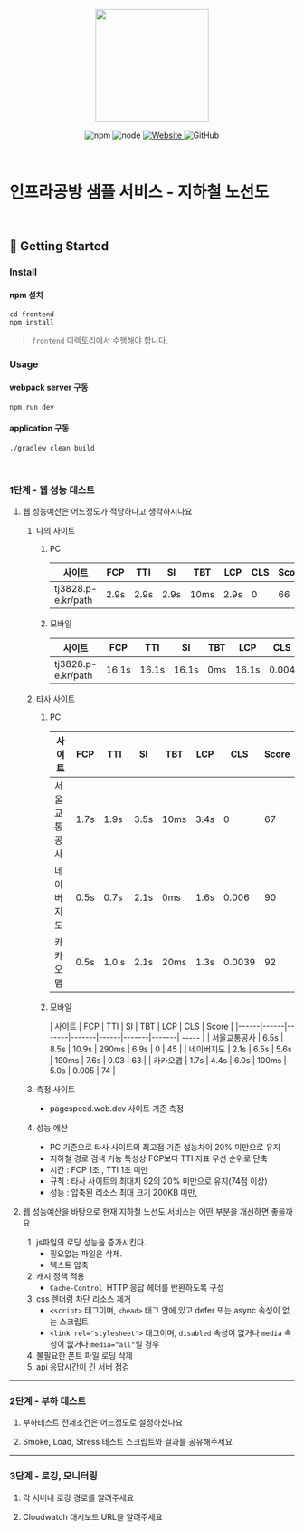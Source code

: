 <p align="center">
    <img width="200px;" src="https://raw.githubusercontent.com/woowacourse/atdd-subway-admin-frontend/master/images/main_logo.png"/>
</p>
<p align="center">
  <img alt="npm" src="https://img.shields.io/badge/npm-%3E%3D%205.5.0-blue">
  <img alt="node" src="https://img.shields.io/badge/node-%3E%3D%209.3.0-blue">
  <a href="https://edu.nextstep.camp/c/R89PYi5H" alt="nextstep atdd">
    <img alt="Website" src="https://img.shields.io/website?url=https%3A%2F%2Fedu.nextstep.camp%2Fc%2FR89PYi5H">
  </a>
  <img alt="GitHub" src="https://img.shields.io/github/license/next-step/atdd-subway-service">
</p>

<br>

# 인프라공방 샘플 서비스 - 지하철 노선도

<br>

## 🚀 Getting Started

### Install
#### npm 설치
```
cd frontend
npm install
```
> `frontend` 디렉토리에서 수행해야 합니다.

### Usage
#### webpack server 구동
```
npm run dev
```
#### application 구동
```
./gradlew clean build
```
<br>


### 1단계 - 웹 성능 테스트
1. 웹 성능예산은 어느정도가 적당하다고 생각하시나요
   
   1. 나의 사이트
      1. PC

            | 사이트                   | FCP  | TTI  | SI   | TBT  | LCP  |   CLS  | Score |
            |------|------|------|------|------|-------|-------|  -----   |
            | tj3828.p-e.kr/path  | 2.9s | 2.9s | 2.9s | 10ms | 2.9s |  0  | 66    |
      2. 모바일
      
         | 사이트                   | FCP   | TTI   | SI    | TBT | LCP   |   CLS   | Score |
         |-------|-------|-------|-----|-------|--------|-------|  -----   |
         | tj3828.p-e.kr/path  | 16.1s | 16.1s | 16.1s | 0ms | 16.1s |  0.004  | 46     |
   
   2. 타사 사이트
      1. PC
      
         | 사이트                   | FCP  | TTI   | SI   | TBT  | LCP  | CLS    | Score |
         |------|-------|------|------|------|--------|-------|  -----   |
         | 서울교통공사  | 1.7s | 1.9s  | 3.5s | 10ms | 3.4s | 0      | 67    |
         | 네이버지도  | 0.5s | 0.7s  | 2.1s | 0ms  | 1.6s | 0.006  | 90    |
         | 카카오맵  | 0.5s | 1.0.s | 2.1s | 20ms | 1.3s | 0.0039 | 92    |
      2. 모바일

         | 사이트                   | FCP  | TTI  | SI    | TBT   | LCP  | CLS   | Score |
                  |------|------|-------|-------|------|-------|-------|  -----   |
         | 서울교통공사  | 6.5s | 8.5s | 10.9s | 290ms | 6.9s | 0     | 45    |
         | 네이버지도  | 2.1s | 6.5s | 5.6s  | 190ms | 7.6s | 0.03  | 63    |
         | 카카오맵  | 1.7s | 4.4s | 6.0s  | 100ms | 5.0s | 0.005 | 74     |
      
   3. 측정 사이트
      - pagespeed.web.dev 사이트 기준 측정
      
   4. 성능 예산
      - PC 기준으로 타사 사이트의 최고점 기준 성능차이 20% 미만으로 유지
      - 지하철 경로 검색 기능 특성상 FCP보다 TTI 지표 우선 순위로 단축
      - 시간 : FCP 1초 , TTI 1초 미만
      - 규칙 : 타사 사이트의 최대치 92의 20% 미만으로 유지(74점 이상)
      - 성능 : 압축된 리소스 최대 크기 200KB 미만, 
      

3. 웹 성능예산을 바탕으로 현재 지하철 노선도 서비스는 어떤 부분을 개선하면 좋을까요

   1. js파일의 로딩 성능을 증가시킨다.
      - 필요없는 파일은 삭제.
      - 텍스트 압축
   2. 캐시 정책 적용
      - `Cache-Control `HTTP 응답 헤더를 반환하도록 구성
   3. css 렌더링 차단 리소스 제거
      - `<script>` 태그이며, `<head>` 태그 안에 있고 defer 또는 async 속성이 없는 스크립트
      - `<link rel="stylesheet">` 태그이며, `disabled` 속성이 없거나 `media` 속성이 없거나 `media="all"`일 경우
   4. 불필요한 폰트 파일 로딩 삭제
   5. api 응답시간이 긴 서버 점검

---

### 2단계 - 부하 테스트 
1. 부하테스트 전제조건은 어느정도로 설정하셨나요

2. Smoke, Load, Stress 테스트 스크립트와 결과를 공유해주세요

---

### 3단계 - 로깅, 모니터링
1. 각 서버내 로깅 경로를 알려주세요

2. Cloudwatch 대시보드 URL을 알려주세요
